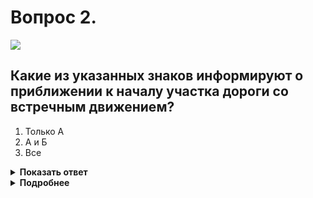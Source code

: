 # Вопрос 2.

![](https://s.drom.ru/i24227/pdd/tickets/2016/1542608946.jpg)

## Какие из указанных знаков информируют о приближении к началу участка дороги со встречным движением?

1. Только А
2. А и Б
3. Все

<details>
<summary><b>Показать ответ</b></summary>
Правильный ответ: 1
</details>
<details>
<summary><b>Подробнее</b></summary>
Только предупреждающий знак «А» - 1.21 «Двустороннее движение» - устанавливается перед проезжей частью со встречным движением, если ему предшествовал участок дороги с односторонним движением.
Знак «Б» - 5.8 «Реверсивное движение» - информирует о начале участка дороги, на котором на одной или нескольких полосах направление движения может изменяться на противоположное.
Знак «В» - 5.15.7 «Направление движения по полосам» - указывает организацию движения в обоих направлениях на трёхполосной дороге.
(«Дорожные знаки»)
</details>